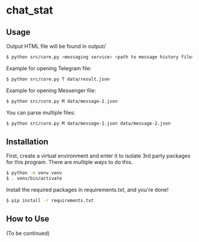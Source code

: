# chat_stat

## Usage

Output HTML file will be found in output/

```bash
$ python src/core.py <messaging service> <path to message history file> <(Optional) additional paths to message history files...>
```

Example for opening Telegram file:

```bash
$ python src/core.py T data/result.json
```

Example for opening Messenger file:

```bash
$ python src/core.py M data/message-1.json
```

You can parse multiple files:

```bash
$ python src/core.py M data/message-1.json data/message-2.json
```

## Installation

First, create a virtual environment and enter it to isolate 3rd party packages for this program. There are multiple ways to do this.

```bash
$ python -m venv venv
$ . venv/bin/activate
```

Install the required packages in requirements.txt, and you're done!

```bash
$ pip install -r requirements.txt
```

## How to Use

(To be continued)
